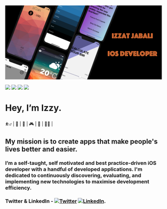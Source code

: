 ![Izzat Jabali](header.png)


![](https://img.shields.io/badge/Language-Swift-yellow)
![](https://img.shields.io/badge/Language-Java-orange)
![](https://img.shields.io/badge/IDE-Xcode-blue)
![](https://img.shields.io/badge/IDE-Eclipse-blueviolet)

# Hey, I’m Izzy.   

:basketball_man:  |  :hamburger:  |  :8ball:  |  :video_game:  |  :basketball:  |  :man_technologist:  |

## My mission is to create apps that make people's lives better and easier.
### I’m a self-taught, self motivated and best practice-driven iOS developer with a handful of developed applications. I'm dedicated to continuously discovering, evaluating, and implementing new technologies to maximise development efficiency.



<!-- Actual text -->
### Twitter & LinkedIn - [![Twitter][1.2]][1] [![LinkedIn][2.2]][2].

<!-- Icons -->

[1.2]: http://i.imgur.com/wWzX9uB.png (twitter icon without padding)
[2.2]: https://raw.githubusercontent.com/MartinHeinz/MartinHeinz/master/linkedin-3-16.png (LinkedIn icon without padding)

<!-- Links to your social media accounts -->

[1]: https://twitter.com/izzzyzz
[2]: https://www.linkedin.com/in/izzat-jabali/

